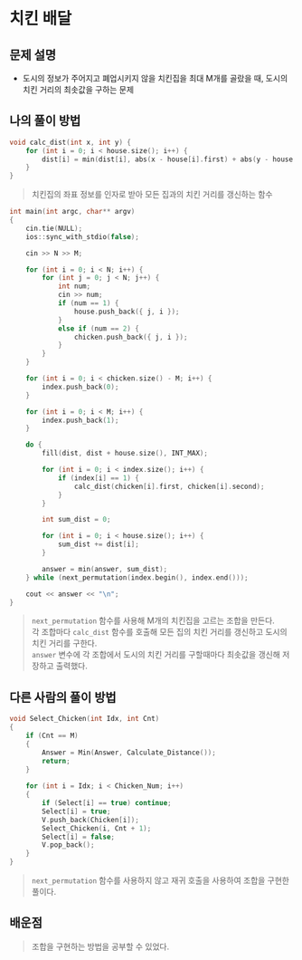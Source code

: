# 치킨 배달

## 문제 설명

* 도시의 정보가 주어지고 폐업시키지 않을 치킨집을 최대 M개를 골랐을 때, 도시의 치킨 거리의 최솟값을 구하는 문제

## 나의 풀이 방법

```c++
void calc_dist(int x, int y) {
	for (int i = 0; i < house.size(); i++) {
		dist[i] = min(dist[i], abs(x - house[i].first) + abs(y - house[i].second));
	}
}
```

> 치킨집의 좌표 정보를 인자로 받아 모든 집과의 치킨 거리를 갱신하는 함수

```c++
int main(int argc, char** argv)
{
	cin.tie(NULL);
	ios::sync_with_stdio(false);

	cin >> N >> M;

	for (int i = 0; i < N; i++) {
		for (int j = 0; j < N; j++) {
			int num;
			cin >> num;
			if (num == 1) {
				house.push_back({ j, i });
			}
			else if (num == 2) {
				chicken.push_back({ j, i });
			}
		}
	}

	for (int i = 0; i < chicken.size() - M; i++) {
		index.push_back(0);
	}

	for (int i = 0; i < M; i++) {
		index.push_back(1);
	}

	do {
		fill(dist, dist + house.size(), INT_MAX);

		for (int i = 0; i < index.size(); i++) {
			if (index[i] == 1) {
				calc_dist(chicken[i].first, chicken[i].second);
			}
		}

		int sum_dist = 0;

		for (int i = 0; i < house.size(); i++) {
			sum_dist += dist[i];
		}

		answer = min(answer, sum_dist);
	} while (next_permutation(index.begin(), index.end()));

	cout << answer << "\n";
}
```

> `next_permutation` 함수를 사용해 M개의 치킨집을 고르는 조합을 만든다.  
> 각 조합마다 `calc_dist` 함수를 호출해 모든 집의 치킨 거리를 갱신하고 도시의 치킨 거리를 구한다.  
> `answer` 변수에 각 조합에서 도시의 치킨 거리를 구할때마다 최솟값을 갱신해 저장하고 출력했다.  

## 다른 사람의 풀이 방법

```c++
void Select_Chicken(int Idx, int Cnt)
{
    if (Cnt == M)
    {
        Answer = Min(Answer, Calculate_Distance());
        return;
    }
 
    for (int i = Idx; i < Chicken_Num; i++)
    {
        if (Select[i] == true) continue;
        Select[i] = true;
        V.push_back(Chicken[i]);
        Select_Chicken(i, Cnt + 1);
        Select[i] = false;
        V.pop_back();
    }
}
```

> `next_permutation` 함수를 사용하지 않고 재귀 호출을 사용하여 조합을 구현한 풀이다.  

## 배운점

> 조합을 구현하는 방법을 공부할 수 있었다.  